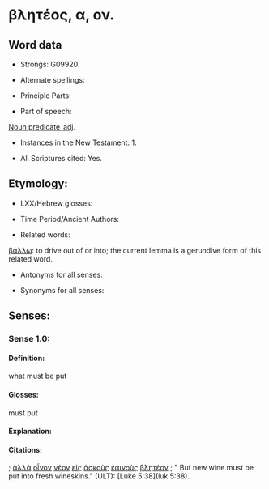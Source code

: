 # βλητέος, α, ον.

<!-- Status: S2=NeedsFinalCheck -->
<!-- Lexica used for edits: LN MM -->

## Word data

* Strongs: G09920.


* Alternate spellings:  

* Principle Parts: 

* Part of speech: 

[Noun predicate_adj](http://ugg.readthedocs.io/en/latest/noun_predicate_adj.html). 

* Instances in the New Testament: 1.

* All Scriptures cited: Yes.

## Etymology: 

* LXX/Hebrew glosses: 

* Time Period/Ancient Authors: 

* Related words: 

[βάλλω](../G09060/01.md): to drive out of or into; the current lemma is a gerundive form of this related word.

* Antonyms for all senses:

* Synonyms for all senses: 

## Senses:

### Sense  1.0: 

#### Definition: 

what must be put

#### Glosses: 

must put

#### Explanation: 

#### Citations: 

; [ἀλλὰ](../G02350/01.md) [οἶνον](../G36310/01.md) [νέον](../G35010/01.md) [εἰς](../G15190/01.md) [ἀσκοὺς](../G07790/01.md) [καινοὺς](../G25370/01.md) [βλητέον](../G09920/01.md)
; " But new wine must be put into fresh wineskins." (ULT): 
[Luke 5:38](luk 5:38).
